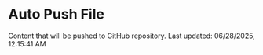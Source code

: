 # Auto Push File

Content that will be pushed to GitHub repository.
Last updated: 06/28/2025, 12:15:41 AM